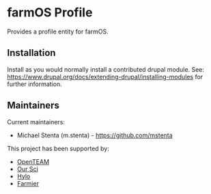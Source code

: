 # farmOS Profile

Provides a profile entity for farmOS.

## Installation

Install as you would normally install a contributed drupal module. See:
https://www.drupal.org/docs/extending-drupal/installing-modules for further
information.

## Maintainers

Current maintainers:
* Michael Stenta (m.stenta) - https://github.com/mstenta

This project has been supported by:
* [OpenTEAM](https://openteam.community/)
* [Our Sci](https://www.our-sci.net)
* [Hylo](https://www.hylo.com)
* [Farmier](https://farmier.com)
